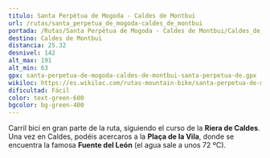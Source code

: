 ```yaml
---
titulo: Santa Perpètua de Mogoda - Caldes de Montbui
url: /rutas/santa_perpetua_de_mogoda-caldes_de_montbui
portada: /Rutas/Santa Perpètua de Mogoda - Caldes de Montbui/Caldes_de_Montbui_1.jpg
destino: Caldes de Montbui
distancia: 25.32
desnivel: 142
alt_max: 191
alt_min: 63
gpx: santa-perpetua-de-mogoda-caldes-de-montbui-santa-perpetua-de.gpx
wikiloc: https://es.wikiloc.com/rutas-mountain-bike/santa-perpetua-de-mogoda-caldes-de-montbui-santa-perpetua-de-mogoda-70905803
dificultad: Fácil
color: text-green-600
bgcolor: bg-green-400
---
```


Carril bici en gran parte de la ruta, siguiendo el curso de la **Riera de Caldes**. Una vez en Caldes, podéis acercaros a la **Plaça de la Vila**, donde se encuentra la famosa **Fuente del León** (el agua sale a unos 72 ºC).